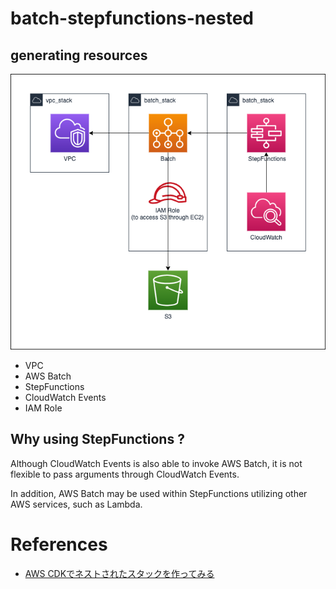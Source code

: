 # batch-stepfunctions-nested


## generating resources


![image](./pics/aws-cdk-small-examples-batch-stepfunction-nested.png)

* VPC
* AWS Batch
* StepFunctions
* CloudWatch Events
* IAM Role

## Why using StepFunctions ?

Although CloudWatch Events is also able to invoke AWS Batch,
it is not flexible to pass arguments through CloudWatch Events.

In addition, AWS Batch may be used within StepFunctions utilizing other AWS services, such as Lambda.

# References

* [AWS CDKでネストされたスタックを作ってみる](https://dev.classmethod.jp/articles/aws-cdk-cfn-nest-stack/)
